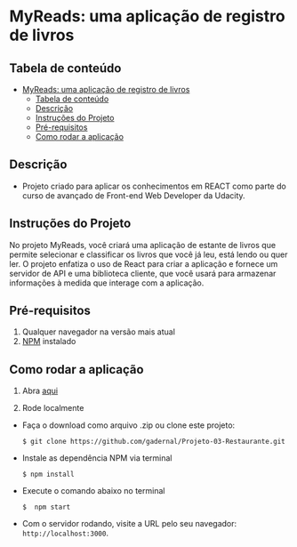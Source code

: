 MyReads: uma aplicação de registro de livros
===============================

## Tabela de conteúdo

- [MyReads: uma aplicação de registro de livros](#myreads-uma-aplica%C3%A7%C3%A3o-de-registro-de-livros)
  - [Tabela de conteúdo](#tabela-de-conte%C3%BAdo)
  - [Descrição](#descri%C3%A7%C3%A3o)
  - [Instruções do Projeto](#instru%C3%A7%C3%B5es-do-projeto)
  - [Pré-requisitos](#pr%C3%A9-requisitos)
  - [Como rodar a aplicação](#como-rodar-a-aplica%C3%A7%C3%A3o)

## Descrição

* Projeto criado para aplicar os conhecimentos em REACT como parte do curso de avançado de Front-end Web Developer da Udacity.

## Instruções do Projeto

No projeto MyReads, você criará uma aplicação de estante de livros que permite selecionar e classificar os livros que você já leu, está lendo ou quer ler. O projeto enfatiza o uso de React para criar a aplicação e fornece um servidor de API e uma biblioteca cliente, que você usará para armazenar informações à medida que interage com a aplicação.


## Pré-requisitos
1. Qualquer navegador na versão mais atual
2. [NPM](https://www.npmjs.com/get-npm) instalado

## Como rodar a aplicação

1. Abra [aqui](https://github.com/gadernal/projeto-4-my-reads)

2. Rode localmente
* Faça o download como arquivo .zip ou clone este projeto:

    ```
    $ git clone https://github.com/gadernal/Projeto-03-Restaurante.git
    ```

* Instale as dependência NPM via terminal 
  
    ```
    $ npm install
    ```

* Execute o comando abaixo no terminal

    ```
    $  npm start
    ```

* Com o servidor rodando, visite a URL pelo seu navegador: `http://localhost:3000`.


